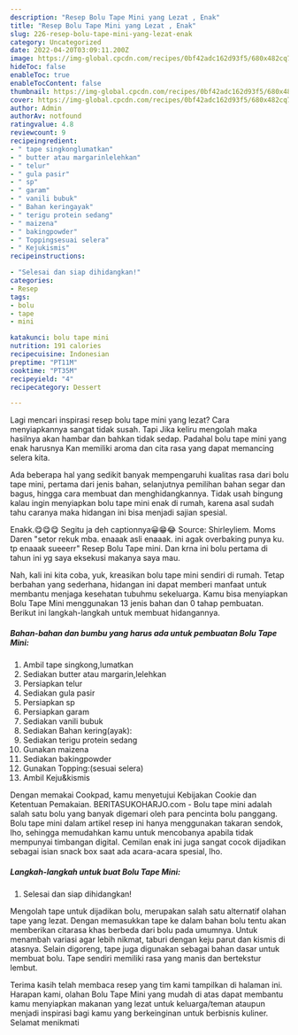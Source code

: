 ```yaml
---
description: "Resep Bolu Tape Mini yang Lezat , Enak"
title: "Resep Bolu Tape Mini yang Lezat , Enak"
slug: 226-resep-bolu-tape-mini-yang-lezat-enak
category: Uncategorized
date: 2022-04-20T03:09:11.200Z
image: https://img-global.cpcdn.com/recipes/0bf42adc162d93f5/680x482cq70/bolu-tape-mini-foto-resep-utama.jpg
hideToc: false
enableToc: true
enableTocContent: false
thumbnail: https://img-global.cpcdn.com/recipes/0bf42adc162d93f5/680x482cq70/bolu-tape-mini-foto-resep-utama.jpg
cover: https://img-global.cpcdn.com/recipes/0bf42adc162d93f5/680x482cq70/bolu-tape-mini-foto-resep-utama.jpg
author: Admin
authorAv: notfound
ratingvalue: 4.8
reviewcount: 9
recipeingredient:
- " tape singkonglumatkan"
- " butter atau margarinlelehkan"
- " telur"
- " gula pasir"
- " sp"
- " garam"
- " vanili bubuk"
- " Bahan keringayak"
- " terigu protein sedang"
- " maizena"
- " bakingpowder"
- " Toppingsesuai selera"
- " Kejukismis"
recipeinstructions:

- "Selesai dan siap dihidangkan!"
categories:
- Resep
tags:
- bolu
- tape
- mini

katakunci: bolu tape mini 
nutrition: 191 calories
recipecuisine: Indonesian
preptime: "PT11M"
cooktime: "PT35M"
recipeyield: "4"
recipecategory: Dessert

---
```



Lagi mencari inspirasi resep bolu tape mini yang lezat? Cara menyiapkannya sangat tidak susah. Tapi Jika keliru mengolah maka hasilnya akan hambar dan bahkan tidak sedap. Padahal bolu tape mini yang enak harusnya Kan memiliki aroma dan cita rasa yang dapat memancing selera kita.


Ada beberapa hal yang sedikit banyak mempengaruhi kualitas rasa dari bolu tape mini, pertama dari jenis bahan, selanjutnya pemilihan bahan segar dan bagus, hingga cara membuat dan menghidangkannya. Tidak usah bingung kalau ingin menyiapkan bolu tape mini enak di rumah, karena asal sudah tahu caranya maka hidangan ini bisa menjadi sajian spesial.

Enakk.😋😋😋 Segitu ja deh captionnya😀😁😂 Source: Shirleyliem. Moms Daren &#34;setor rekuk mba. enaaak asli enaaak. ini agak overbaking punya ku. tp enaaak sueeerr&#34; Resep Bolu Tape mini. Dan krna ini bolu pertama di tahun ini yg saya eksekusi makanya saya mau.


Nah, kali ini kita coba, yuk, kreasikan bolu tape mini sendiri di rumah. Tetap berbahan yang sederhana, hidangan ini dapat memberi manfaat untuk membantu menjaga kesehatan tubuhmu sekeluarga. Kamu bisa menyiapkan Bolu Tape Mini menggunakan 13 jenis bahan dan 0 tahap pembuatan. Berikut ini langkah-langkah untuk membuat hidangannya.

<!--inarticleads1-->

##### Bahan-bahan dan bumbu yang harus ada untuk pembuatan Bolu Tape Mini:

1. Ambil  tape singkong,lumatkan
1. Sediakan  butter atau margarin,lelehkan
1. Persiapkan  telur
1. Sediakan  gula pasir
1. Persiapkan  sp
1. Persiapkan  garam
1. Sediakan  vanili bubuk
1. Sediakan  Bahan kering(ayak):
1. Sediakan  terigu protein sedang
1. Gunakan  maizena
1. Sediakan  bakingpowder
1. Gunakan  Topping:(sesuai selera)
1. Ambil  Keju&amp;kismis


Dengan memakai Cookpad, kamu menyetujui Kebijakan Cookie dan Ketentuan Pemakaian. BERITASUKOHARJO.com - Bolu tape mini adalah salah satu bolu yang banyak digemari oleh para pencinta bolu panggang. Bolu tape mini dalam artikel resep ini hanya menggunakan takaran sendok, lho, sehingga memudahkan kamu untuk mencobanya apabila tidak mempunyai timbangan digital. Cemilan enak ini juga sangat cocok dijadikan sebagai isian snack box saat ada acara-acara spesial, lho. 

<!--inarticleads2-->

##### Langkah-langkah untuk buat Bolu Tape Mini:


1. Selesai dan siap dihidangkan!

Mengolah tape untuk dijadikan bolu, merupakan salah satu alternatif olahan tape yang lezat. Dengan memasukkan tape ke dalam bahan bolu tentu akan memberikan citarasa khas berbeda dari bolu pada umumnya. Untuk menambah variasi agar lebih nikmat, taburi dengan keju parut dan kismis di atasnya. Selain digoreng, tape juga digunakan sebagai bahan dasar untuk membuat bolu. Tape sendiri memiliki rasa yang manis dan bertekstur lembut. 

Terima kasih telah membaca resep yang tim kami tampilkan di halaman ini. Harapan kami, olahan Bolu Tape Mini yang mudah di atas dapat membantu kamu menyiapkan makanan yang lezat untuk keluarga/teman ataupun menjadi inspirasi bagi kamu yang berkeinginan untuk berbisnis kuliner. Selamat menikmati
